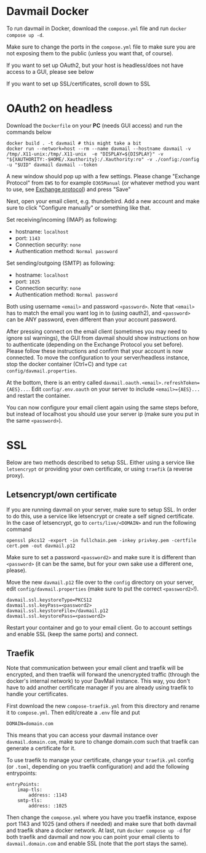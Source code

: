 # Davmail Docker

To run davmail in Docker, download the `compose.yml` file and run `docker compose up -d`.

Make sure to change the ports in the `compose.yml` file to make sure you are not exposing them to the public (unless you want that, of course).

If you want to set up OAuth2, but your host is headless/does not have access to a GUI, please see below

If you want to set up SSL/certificates, scroll down to SSL

# OAuth2 on headless

Download the `Dockerfile` on your **PC** (needs GUI access) and run the commands below

```
docker build . -t davmail # this might take a bit
docker run --network=host --rm --name davmail --hostname davmail -v /tmp/.X11-unix:/tmp/.X11-unix  -e "DISPLAY=${DISPLAY}" -v "${XAUTHORITY:-$HOME/.Xauthority}:/.Xauthority:ro" -v ./config:/config -u "$UID" davmail davmail --token
```

A new window should pop up with a few settings. Please change "Exchange Protocol" from `EWS` to for example `O365Manual` (or whatever method you want to use, see [Exchange protocol](https://davmail.sourceforge.net/gettingstarted.html)) and press "Save"

Next, open your email client, e.g. thunderbird. Add a new account and make sure to click "Configure manually" or something like that.

Set receiving/incoming (IMAP) as following:
- hostname: `localhost`
- port: `1143`
- Connection security: `none`
- Authentication method: `Normal password`

Set sending/outgoing (SMTP) as following:
- hostname: `localhost`
- port: `1025`
- Connection security: `none`
- Authentication method: `Normal password`

Both using username `<email>` and password `<password>`. Note that `<email>` has to match the email you want log in to (using oauth2), and `<password>` can be ANY password, even different than your account password.

After pressing connect on the email client (sometimes you may need to ignore ssl warnings), the GUI from davmail should show instructions on how to authenticate (depending on the Exchange Protocol you set before). Please follow these instructions and confirm that your account is now connected. To move the configuration to your server/headless instance, stop the docker container (Ctrl+C) and type `cat config/davmail.properties`.

At the bottom, there is an entry called `davmail.oauth.<email>.refreshToken={AES}...`. Edit `config/.env.oauth` on your server to include `<email>={AES}...` and restart the container.

You can now configure your email client again using the same steps before, but instead of localhost you should use your server ip (make sure you put in the same `<password>`).

# SSL

Below are two methods described to setup SSL. Either using a service like `letsencrypt` or providing your own certificate, or using `traefik` (a reverse proxy).

## Letsencrypt/own certificate

If you are running davmail on your server, make sure to setup SSL. In order to do this, use a service like letsencrypt or create a self signed certificate. In the case of letsencrypt, go to `certs/live/<DOMAIN>` and run the following command

```
openssl pkcs12 -export -in fullchain.pem -inkey privkey.pem -certfile cert.pem -out davmail.p12
```

Make sure to set a password `<password2>` and make sure it is different than `<password>` (it can be the same, but for your own sake use a different one, please).

Move the new `davmail.p12` file over to the `config` directory on your server, edit `config/davmail.properties` (make sure to put the correct `<password2>`!).
```
davmail.ssl.keystoreType=PKCS12
davmail.ssl.keyPass=<password2>
davmail.ssl.keystoreFile=/davmail.p12
davmail.ssl.keystorePass=<password2>
```

Restart your container and go to your email client. Go to account settings and enable SSL (keep the same ports) and connect.

## Traefik

Note that communication between your email client and traefik will be encrypted, and then traefik will forward the unencrypted traffic (through the docker's internal network) to your DavMail instance. This way, you don't have to add another certificate manager if you are already using traefik to handle your certificates.

First download the new `compose-traefik.yml` from this directory and rename it to `compose.yml`. Then edit/create a `.env` file and put
```
DOMAIN=domain.com
```

This means that you can access your davmail instance over `davmail.domain.com`, make sure to change domain.com such that traefik can generate a certificate for it.


To use traefik to manage your certificate, change your `traefik.yml` config (or `.toml`, depending on you traefik configuration) and add the following entrypoints:

```
entryPoints:
    imap-tls:
        address: :1143
    smtp-tls:
        address: :1025
```

Then change the `compose.yml` where you have you traefik instance, expose port 1143 and 1025 (and others if needed) and make sure that both davmail and traefik share a docker network. At last, run `docker compose up -d` for both traefik and davmail and now you can point your email clients to `davmail.domain.com` and enable SSL (note that the port stays the same).
